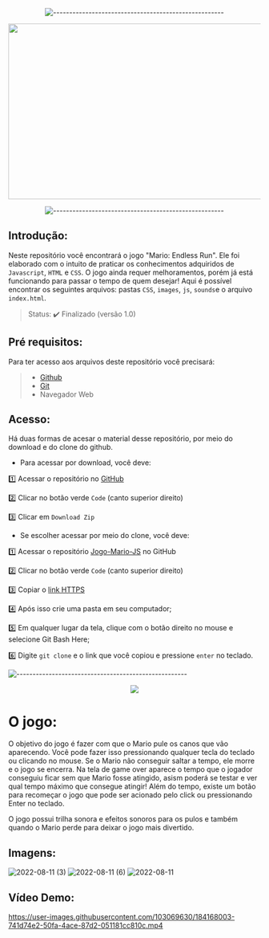 <div align="center">

![-----------------------------------------------------](https://raw.githubusercontent.com/andreasbm/readme/master/assets/lines/rainbow.png)

<img src="https://user-images.githubusercontent.com/103069630/184159609-d6fc47c0-787b-4f3a-b436-4765491048d4.jpg" width="850" height="350">

![-----------------------------------------------------](https://raw.githubusercontent.com/andreasbm/readme/master/assets/lines/rainbow.png)

</div>

## Introdução:

Neste repositório você encontrará o jogo  "Mario: Endless Run". Ele foi elaborado com o intuito de praticar os conhecimentos adquiridos de `Javascript`,
`HTML` e `CSS`. O jogo ainda requer melhoramentos, porém já está funcionando para passar o tempo de quem desejar!
Aqui é possível encontrar os seguintes arquivos: pastas `CSS`, `images`, `js`, `sounds`e o arquivo `index.html`. 

> Status: ✔️ Finalizado (versão 1.0)


## Pré requisitos:

Para ter acesso aos arquivos deste repositório você precisará:

> - [Github](https://github.com/)
> - [Git](https://git-scm.com/downloads)
> - Navegador Web 



## Acesso:
Há duas formas de acesar o material desse repositório, por meio do download e do clone do github. 
- Para acessar por download, você deve:

1️⃣ Acessar o repositório no [GitHub](https://github.com/analuizanasc/Jogo-Mario-JS)

2️⃣ Clicar no botão verde `Code` (canto superior direito)

3️⃣ Clicar em `Download Zip`

- Se escolher acessar por meio do clone, você deve:

1️⃣ Acessar o repositório [Jogo-Mario-JS](https://github.com/analuizanasc/Jogo-Mario-JS) no GitHub

2️⃣ Clicar no botão verde `Code` (canto superior direito)

3️⃣ Copiar o [link HTTPS](https://github.com/analuizanasc/Jogo-Mario-JS.git)

4️⃣ Após isso crie uma pasta em seu computador;

5️⃣ Em qualquer lugar da tela, clique com o botão direito no mouse e selecione Git Bash Here;

6️⃣ Digite `git clone` e o link que você copiou e pressione `enter` no teclado.

![-----------------------------------------------------](https://raw.githubusercontent.com/andreasbm/readme/master/assets/lines/rainbow.png)

<div align="center">
<img src="https://user-images.githubusercontent.com/103069630/184162975-05190b94-23ab-402e-a80c-66ad0edc8be5.gif">
</div>


# O jogo: 

 
 O objetivo do jogo é fazer com que o Mario pule os canos que vão aparecendo. 
 Você pode fazer isso pressionando qualquer tecla do teclado ou clicando no mouse. Se o Mario não conseguir saltar a tempo, ele morre e o jogo se encerra. 
 Na tela de game over aparece o tempo que o jogador conseguiu ficar sem que Mario fosse atingido, asism poderá se testar e ver qual tempo máximo que consegue atingir!
Além do tempo, existe um botão para recomeçar o jogo que pode ser acionado pelo click ou pressionando Enter no teclado. 

O jogo possui trilha sonora e efeitos sonoros para os pulos e também quando o Mario perde para deixar o jogo mais divertido.

## Imagens:

![2022-08-11 (3)](https://user-images.githubusercontent.com/103069630/184169038-bae4f2e4-7d3b-4b36-98ff-2968e543d03f.png)
![2022-08-11 (6)](https://user-images.githubusercontent.com/103069630/184169042-30b7f106-9d2b-41c1-afe8-3b4f0bc2a689.png)
![2022-08-11](https://user-images.githubusercontent.com/103069630/184169290-75a76bbe-a3a9-47cc-b33d-1e184c7e7224.png)

## Vídeo Demo:

https://user-images.githubusercontent.com/103069630/184168003-741d74e2-50fa-4ace-87d2-051181cc810c.mp4

